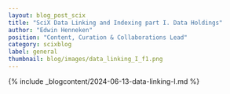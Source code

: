 ```yaml
---
layout: blog_post_scix
title: "SciX Data Linking and Indexing part I. Data Holdings"
author: "Edwin Henneken"
position: "Content, Curation & Collaborations Lead"
category: scixblog
label: general
thumbnail: blog/images/data_linking_I_f1.png
---
```


{% include _blogcontent/2024-06-13-data-linking-I.md %}
